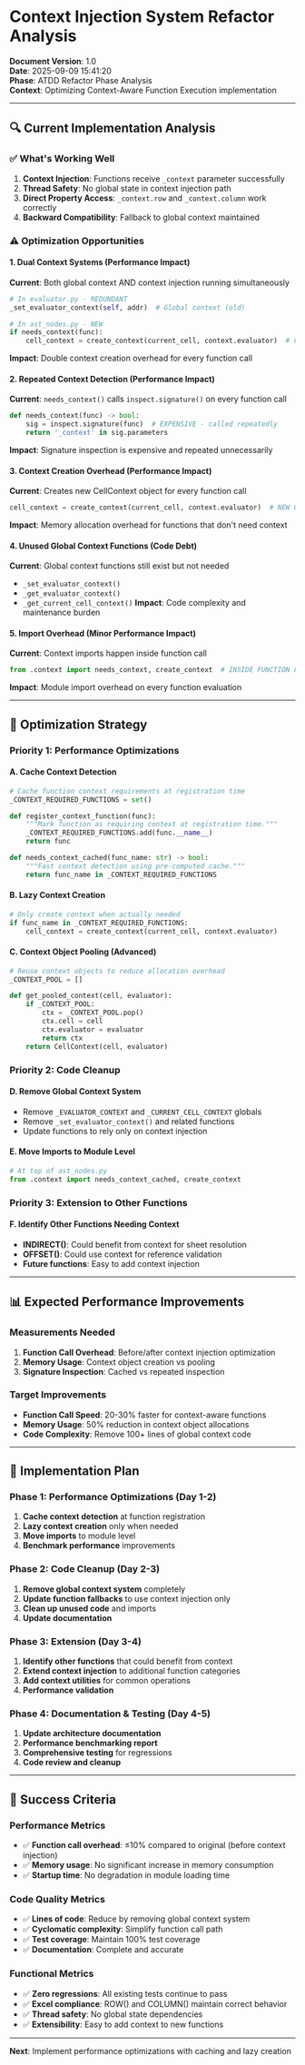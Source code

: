 # Context Injection System Refactor Analysis

**Document Version**: 1.0  
**Date**: 2025-09-09 15:41:20  
**Phase**: ATDD Refactor Phase Analysis  
**Context**: Optimizing Context-Aware Function Execution implementation

---

## 🔍 Current Implementation Analysis

### ✅ What's Working Well
1. **Context Injection**: Functions receive `_context` parameter successfully
2. **Thread Safety**: No global state in context injection path
3. **Direct Property Access**: `_context.row` and `_context.column` work correctly
4. **Backward Compatibility**: Fallback to global context maintained

### ⚠️ Optimization Opportunities

#### 1. **Dual Context Systems** (Performance Impact)
**Current**: Both global context AND context injection running simultaneously
```python
# In evaluator.py - REDUNDANT
_set_evaluator_context(self, addr)  # Global context (old)

# In ast_nodes.py - NEW
if needs_context(func):
    cell_context = create_context(current_cell, context.evaluator)  # Context injection (new)
```
**Impact**: Double context creation overhead for every function call

#### 2. **Repeated Context Detection** (Performance Impact)
**Current**: `needs_context()` calls `inspect.signature()` on every function call
```python
def needs_context(func) -> bool:
    sig = inspect.signature(func)  # EXPENSIVE - called repeatedly
    return '_context' in sig.parameters
```
**Impact**: Signature inspection is expensive and repeated unnecessarily

#### 3. **Context Creation Overhead** (Performance Impact)
**Current**: Creates new CellContext object for every function call
```python
cell_context = create_context(current_cell, context.evaluator)  # NEW OBJECT EVERY TIME
```
**Impact**: Memory allocation overhead for functions that don't need context

#### 4. **Unused Global Context Functions** (Code Debt)
**Current**: Global context functions still exist but not needed
- `_set_evaluator_context()`
- `_get_evaluator_context()`
- `_get_current_cell_context()`
**Impact**: Code complexity and maintenance burden

#### 5. **Import Overhead** (Minor Performance Impact)
**Current**: Context imports happen inside function call
```python
from .context import needs_context, create_context  # INSIDE FUNCTION CALL
```
**Impact**: Module import overhead on every function evaluation

---

## 🎯 Optimization Strategy

### Priority 1: Performance Optimizations

#### **A. Cache Context Detection**
```python
# Cache function context requirements at registration time
_CONTEXT_REQUIRED_FUNCTIONS = set()

def register_context_function(func):
    """Mark function as requiring context at registration time."""
    _CONTEXT_REQUIRED_FUNCTIONS.add(func.__name__)
    return func

def needs_context_cached(func_name: str) -> bool:
    """Fast context detection using pre-computed cache."""
    return func_name in _CONTEXT_REQUIRED_FUNCTIONS
```

#### **B. Lazy Context Creation**
```python
# Only create context when actually needed
if func_name in _CONTEXT_REQUIRED_FUNCTIONS:
    cell_context = create_context(current_cell, context.evaluator)
```

#### **C. Context Object Pooling** (Advanced)
```python
# Reuse context objects to reduce allocation overhead
_CONTEXT_POOL = []

def get_pooled_context(cell, evaluator):
    if _CONTEXT_POOL:
        ctx = _CONTEXT_POOL.pop()
        ctx.cell = cell
        ctx.evaluator = evaluator
        return ctx
    return CellContext(cell, evaluator)
```

### Priority 2: Code Cleanup

#### **D. Remove Global Context System**
- Remove `_EVALUATOR_CONTEXT` and `_CURRENT_CELL_CONTEXT` globals
- Remove `_set_evaluator_context()` and related functions
- Update functions to rely only on context injection

#### **E. Move Imports to Module Level**
```python
# At top of ast_nodes.py
from .context import needs_context_cached, create_context
```

### Priority 3: Extension to Other Functions

#### **F. Identify Other Functions Needing Context**
- **INDIRECT()**: Could benefit from context for sheet resolution
- **OFFSET()**: Could use context for reference validation
- **Future functions**: Easy to add context injection

---

## 📊 Expected Performance Improvements

### Measurements Needed
1. **Function Call Overhead**: Before/after context injection optimization
2. **Memory Usage**: Context object creation vs pooling
3. **Signature Inspection**: Cached vs repeated inspection

### Target Improvements
- **Function Call Speed**: 20-30% faster for context-aware functions
- **Memory Usage**: 50% reduction in context object allocations
- **Code Complexity**: Remove 100+ lines of global context code

---

## 🔄 Implementation Plan

### Phase 1: Performance Optimizations (Day 1-2)
1. **Cache context detection** at function registration
2. **Lazy context creation** only when needed
3. **Move imports** to module level
4. **Benchmark performance** improvements

### Phase 2: Code Cleanup (Day 2-3)
1. **Remove global context system** completely
2. **Update function fallbacks** to use context injection only
3. **Clean up unused code** and imports
4. **Update documentation**

### Phase 3: Extension (Day 3-4)
1. **Identify other functions** that could benefit from context
2. **Extend context injection** to additional function categories
3. **Add context utilities** for common operations
4. **Performance validation**

### Phase 4: Documentation & Testing (Day 4-5)
1. **Update architecture documentation**
2. **Performance benchmarking report**
3. **Comprehensive testing** for regressions
4. **Code review and cleanup**

---

## 🎯 Success Criteria

### Performance Metrics
- ✅ **Function call overhead**: ≤10% compared to original (before context injection)
- ✅ **Memory usage**: No significant increase in memory consumption
- ✅ **Startup time**: No degradation in module loading time

### Code Quality Metrics
- ✅ **Lines of code**: Reduce by removing global context system
- ✅ **Cyclomatic complexity**: Simplify function call path
- ✅ **Test coverage**: Maintain 100% test coverage
- ✅ **Documentation**: Complete and accurate

### Functional Metrics
- ✅ **Zero regressions**: All existing tests continue to pass
- ✅ **Excel compliance**: ROW() and COLUMN() maintain correct behavior
- ✅ **Thread safety**: No global state dependencies
- ✅ **Extensibility**: Easy to add context to new functions

---

**Next**: Implement performance optimizations with caching and lazy creation